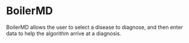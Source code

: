 # BoilerMD
BoilerMD allows the user to select a disease to diagnose, and then enter data to help the algorithm arrive at a diagnosis. 
